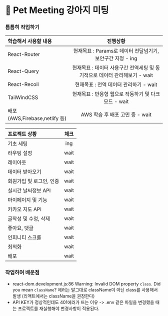 # 🐶 Pet Meeting 강아지 미팅

### 틈틈히 작업하기

| 학습해서 사용할 내용          |                                  진행상황                                  |
| :---------------------------- | :------------------------------------------------------------------------: |
| React-Router                  |         현재목표 : Params로 데이터 전달넘기기, 보안구간 지정 - ing         |
| React-Query                   | 현재목표 : 데이터 사용구간 전역세팅 및 동기적으로 데이터 관리해보기 - wait |
| React-Recoil                  |                   현재목표 : 전역 데이터 관리하기 - wait                   |
| TailWindCSS                   |            현재목표 : 반응형 웹으로 작동하기 및 다크모드 - wait            |
| 배포(AWS,Firebase,netlify 등) |                      AWS 학습 후 배포 고민 중 - wait                       |

| 프로젝트 상황            | 체크 |
| :----------------------- | :--: |
| 기초 세팅                | ing  |
| 라우팅 설정              | wait |
| 레이아웃                 | wait |
| 데이터 받아오기          | wait |
| 회원가입 및 로그인, 인증 | wait |
| 실시간 날씨정보 API      | wait |
| 마이페이지 및 기능       | wait |
| 카카오 지도 API          | wait |
| 글작성 및 수정, 삭제     | wait |
| 좋아요, 댓글             | wait |
| 인피니티 스크롤          | wait |
| 최적화                   | wait |
| 배포                     | wait |

### 작업하며 배운점

- react-dom.development.js:86 Warning: Invalid DOM property `class`. Did you mean `className`? 에러는 말그대로 className이 아닌 class를 사용해서 발생 (리액트에서는 className을 권장한다)
- API KEY가 정상적인데도 401에러가 뜨는 이유 -> .env 같은 파일을 변경했을 때는 프로젝트를 재실행해야 변경사항이 적용된다.
